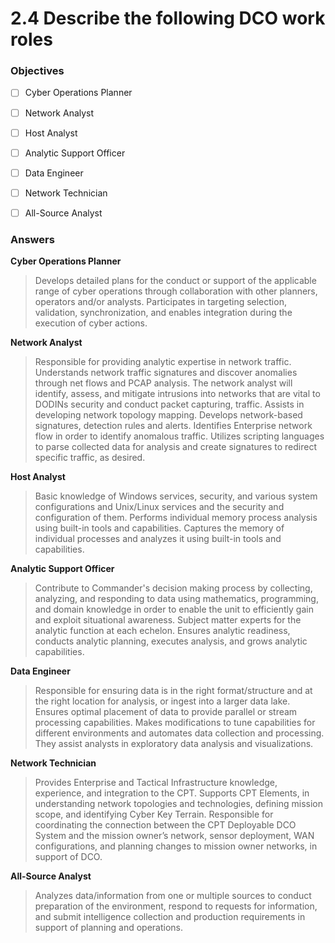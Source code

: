 # 2.4 Describe the following DCO work roles

### Objectives

- [ ] Cyber Operations Planner
- [ ] Network Analyst
- [ ] Host Analyst
- [ ] Analytic Support Officer
- [ ] Data Engineer
- [ ] Network Technician
- [ ] All-Source Analyst


### Answers

**Cyber Operations Planner**
> Develops detailed plans for the conduct or support of the applicable range of cyber operations through collaboration with other planners, operators and/or analysts. Participates in targeting selection, validation, synchronization, and enables integration during the execution of cyber actions.

**Network Analyst**
>  Responsible for providing analytic expertise in network traffic. Understands network traffic signatures and discover anomalies through net flows and PCAP analysis.  The network analyst will identify, assess, and mitigate intrusions into networks that are vital to DODINs security and conduct packet capturing, traffic. Assists in developing network topology mapping.  Develops network-based signatures, detection rules and alerts. Identifies Enterprise network flow in order to identify anomalous traffic. Utilizes scripting languages to parse collected data for analysis and create signatures to redirect specific traffic, as desired.

**Host Analyst**
> Basic knowledge of Windows services, security, and various system configurations and Unix/Linux services and the security and configuration of them. Performs individual memory process analysis using built-in tools and capabilities. Captures the memory of individual processes and analyzes it using built-in tools and capabilities. 

**Analytic Support Officer**
> Contribute to Commander's decision making process by collecting, analyzing, and responding to data using mathematics, programming, and domain knowledge in order to enable the unit to efficiently gain and exploit situational awareness. Subject matter experts for the analytic function at each echelon. Ensures analytic readiness, conducts analytic planning, executes analysis, and grows analytic capabilities. 

**Data Engineer**
> Responsible for ensuring data is in the right format/structure and at the right location for analysis, or ingest into a larger data lake. Ensures optimal placement of data to provide parallel or stream processing capabilities. Makes modifications to tune capabilities for different environments and automates data collection and processing. They assist analysts in exploratory data analysis and visualizations. 

**Network Technician**
> Provides Enterprise and Tactical Infrastructure knowledge, experience, and integration to the CPT. Supports CPT Elements, in understanding network topologies and technologies, defining mission scope, and identifying Cyber Key Terrain. Responsible for coordinating the connection between the CPT Deployable DCO System and the mission owner’s network, sensor deployment, WAN configurations, and planning changes to mission owner networks, in support of DCO.

**All-Source Analyst**
> Analyzes data/information from one or multiple sources to conduct preparation of the environment, respond to requests for information, and submit intelligence collection and production requirements in support of planning and operations.

